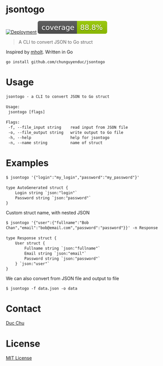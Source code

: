 # jsontogo

[![Deployment](https://github.com/chunguyenduc/jsontogo/actions/workflows/ci.yml/badge.svg?event=push)](https://github.com/chunguyenduc/jsontogo/actions/workflows/ci.yml)
![Coverage](https://github.com/chunguyenduc/jsontogo/blob/badge/badge.svg?branch=badge)

> A CLI to convert JSON to Go struct

Inspired by [mholt](https://github.com/mholt/json-to-go). Written in Go

```
go install github.com/chunguyenduc/jsontogo
```

# Usage
 ```
 jsontogo - a CLI to convert JSON to Go struct

Usage:
  jsontogo [flags]

Flags:
  -f, --file_input string    read input from JSON file
  -o, --file_output string   write output to Go file
  -h, --help                 help for jsontogo
  -n, --name string          name of struct
 ```
# Examples
```
$ jsontogo '{"login":"my_login","password":"my_password"}'

type AutoGenerated struct {
    Login string `json:"login"`
	Password string `json:"password"`
}

``` 
Custom struct name, with nested JSON

```
$ jsontogo '{"user":{"fullname":"Bob Chan","email":"bob@email.com","password":"password"}}' -n Response

type Response struct {
	User struct {
		Fullname string `json:"fullname"`
		Email string `json:"email"`
		Password string `json:"password"`
	} `json:"user"`
}

``` 

We can also convert from JSON file and output to file
```
$ jsontogo -f data.json -o data 
```

# Contact
[Duc Chu](https://www.linkedin.com/in/nguyenducchu1999/)

# License
[MIT License](LICENSE)




